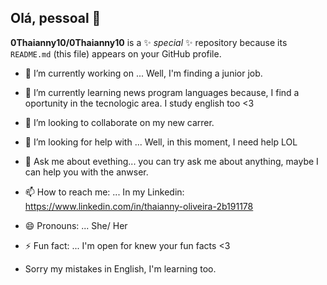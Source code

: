 
## Olá, pessoal 👋

**0Thaianny10/0Thaianny10** is a ✨ _special_ ✨ repository because its `README.md` (this file) appears on your GitHub profile.


- 🔭 I’m currently working on ... Well, I'm finding a junior job.
- 🌱 I’m currently learning news program languages because, I find a oportunity in the tecnologic area. I study english too <3
- 👯 I’m looking to collaborate on my new carrer.
- 🤔 I’m looking for help with ... Well, in this moment, I need help LOL
- 💬 Ask me about evething... you can try ask me about anything, maybe I can help you with the anwser.
- 📫 How to reach me: ... In my Linkedin: https://www.linkedin.com/in/thaianny-oliveira-2b191178
- 😄 Pronouns: ... She/ Her
- ⚡ Fun fact: ... I'm open for knew your fun facts <3

- Sorry my mistakes in English, I'm learning too.

